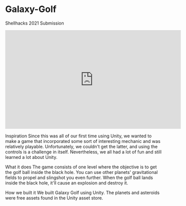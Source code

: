 # Galaxy-Golf
Shellhacks 2021 Submission
<iframe width="560" height="315" src="https://www.youtube.com/embed/MNI7eNod0U0" title="YouTube video player" frameborder="0" allow="accelerometer; autoplay; clipboard-write; encrypted-media; gyroscope; picture-in-picture" allowfullscreen></iframe>

Inspiration
Since this was all of our first time using Unity, we wanted to make a game that incorporated some sort of interesting mechanic and was relatively playable. Unfortunately, we couldn't get the latter, and using the controls is a challenge in itself. Nevertheless, we all had a lot of fun and still learned a lot about Unity.

What it does
The game consists of one level where the objective is to get the golf ball inside the black hole. You can use other planets' gravitational fields to propel and slingshot you even further. When the golf ball lands inside the black hole, it'll cause an explosion and destroy it.

How we built it
We built Galaxy Golf using Unity. The planets and asteroids were free assets found in the Unity asset store.
